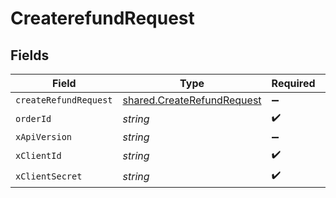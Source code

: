 # CreaterefundRequest


## Fields

| Field                                                                    | Type                                                                     | Required                                                                 | Description                                                              |
| ------------------------------------------------------------------------ | ------------------------------------------------------------------------ | ------------------------------------------------------------------------ | ------------------------------------------------------------------------ |
| `createRefundRequest`                                                    | [shared.CreateRefundRequest](../../models/shared/createrefundrequest.md) | :heavy_minus_sign:                                                       | N/A                                                                      |
| `orderId`                                                                | *string*                                                                 | :heavy_check_mark:                                                       | N/A                                                                      |
| `xApiVersion`                                                            | *string*                                                                 | :heavy_minus_sign:                                                       | N/A                                                                      |
| `xClientId`                                                              | *string*                                                                 | :heavy_check_mark:                                                       | N/A                                                                      |
| `xClientSecret`                                                          | *string*                                                                 | :heavy_check_mark:                                                       | N/A                                                                      |